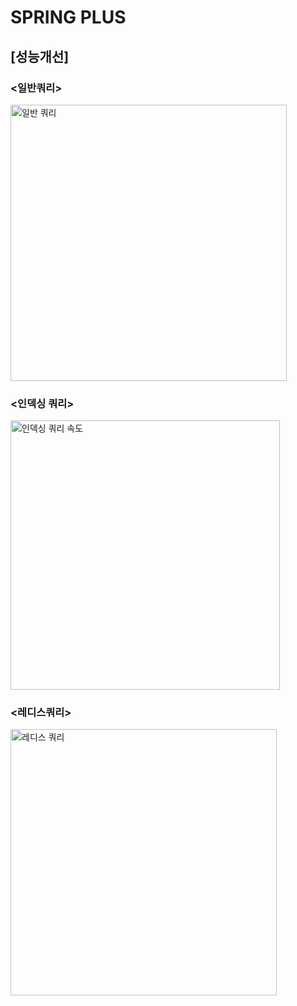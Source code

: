 # SPRING PLUS


## [성능개선] 
### <일반쿼리>
<img width="442" alt="일반 쿼리" src="https://github.com/user-attachments/assets/f0b596e4-6f3a-4925-b9d3-b342882fd92d">


### <인덱싱 쿼리>
<img width="431" alt="인덱싱 쿼리 속도" src="https://github.com/user-attachments/assets/2c77cc1d-aea1-45d8-a90b-1984bfeb02ec">


### <레디스쿼리>
<img width="426" alt="레디스 쿼리" src="https://github.com/user-attachments/assets/cd48d52d-c23b-47f1-a363-d1c68b6a2955">
